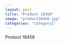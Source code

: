 ```yaml
---
layout: post
title: "Product 18458"
image: "product18458.jpg"
categories: "category1"
---
```

Product 18458
